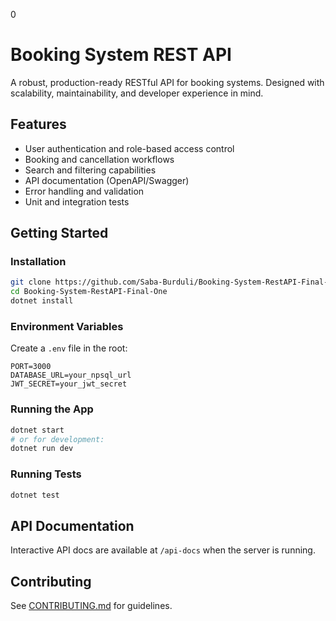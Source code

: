 0


# Booking System REST API

A robust, production-ready RESTful API for booking systems. Designed with scalability, maintainability, and developer experience in mind.

## Features

- User authentication and role-based access control
- Booking and cancellation workflows
- Search and filtering capabilities
- API documentation (OpenAPI/Swagger)
- Error handling and validation
- Unit and integration tests

## Getting Started

### Installation

```bash
git clone https://github.com/Saba-Burduli/Booking-System-RestAPI-Final-One.git
cd Booking-System-RestAPI-Final-One
dotnet install
```

### Environment Variables

Create a `.env` file in the root:

```
PORT=3000
DATABASE_URL=your_npsql_url
JWT_SECRET=your_jwt_secret
```

### Running the App

```bash
dotnet start
# or for development:
dotnet run dev
```

### Running Tests

```bash
dotnet test
```

## API Documentation

Interactive API docs are available at `/api-docs` when the server is running.

## Contributing

See [CONTRIBUTING.md](CONTRIBUTING.md) for guidelines.


